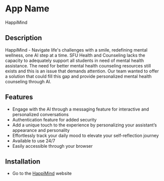 # App Name
HappiMind

## Description
HappiMind - Navigate life's challenges with a smile, redefining mental wellness, one AI step at a time.
SFU Health and Counseling lacks the capacity to adequately support all students in need of mental health assistance. The need for better mental health counseling resources still exists and this is an issue that demands attention. Our team wanted to offer a solution that could fill this gap and provide personalized mental health counseling through AI.


## Features
- Engage with the AI through a messaging feature for interactive and personalized conversations
- Authentication feature for added security
- Add a unique touch to the experience by personalizing your assistant’s appearance and personality
- Effortlessly track your daily mood to elevate your self-reflection journey
- Available to use 24/7
- Easily accessible through your browser

## Installation
- Go to the [HappiMind](https://happimind.vercel.app/) website


